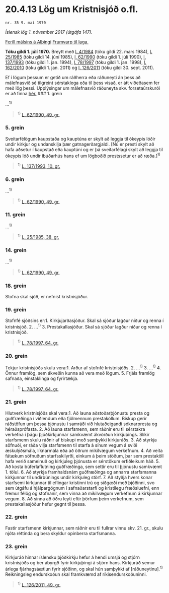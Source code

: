 # 20.4.13 Lög um Kristnisjóð o.fl.

`nr. 35 9. maí 1970`

_Íslensk lög 1. nóvember 2017 (útgáfa 147)._

[Ferill málsins á Alþingi](https://www.althingi.is/thingstorf/thingmalalistar-eftir-thingum/ferill/?ltg=90&mnr=11)
[Frumvarp til laga.](https://www.althingi.is/altext/90/s/pdf/0011.pdf)

**Tóku gildi 1. júlí 1970.**
Breytt með
[l. 4/1984](https://althingi.is/altext/stjtnr.html#1984004) (tóku gildi 22. mars 1984),
[l. 25/1985](https://althingi.is/altext/stjt/1985.025.html) (tóku gildi 14. júní 1985),
[l. 62/1990](https://althingi.is/altext/stjt/1990.062.html) (tóku gildi 1. júlí 1990),
[l. 137/1993](https://althingi.is/altext/stjt/1993.137.html) (tóku gildi 1. jan. 1994),
[l. 78/1997](https://althingi.is/altext/stjt/1997.078.html) (tóku gildi 1. jan. 1998),
[l. 162/2010](https://althingi.is/altext/stjt/2010.162.html) (tóku gildi 1. jan. 2011) og
[l. 126/2011](https://althingi.is/altext/stjt/2011.126.html) (tóku gildi 30. sept. 2011).

Ef í lögum þessum er getið um ráðherra eða ráðuneyti án þess að málefnasvið sé tilgreint sérstaklega eða til þess vísað, er átt viðeðasem fer með lög þessi. Upplýsingar um málefnasvið ráðuneyta skv. forsetaúrskurði er að finna [hér.](2017015.md) ### 1. grein

…<sup>1)</sup> 

> <sup>1)</sup> [L. 62/1990, 49. gr.](https://althingi.is/altext/stjt/1990.062.html)

### 5. grein

Sveitarfélögum kaupstaða og kauptúna er skylt að leggja til ókeypis lóðir undir kirkjur og undanskilja þær gatnagerðargjaldi. [Nú er presti skylt að hafa aðsetur í kaupstað eða kauptúni og er þá sveitarfélagi skylt að leggja til ókeypis lóð undir íbúðarhús hans ef um lögboðið prestssetur er að ræða.]<sup>1)</sup> 

> <sup>1)</sup> [L. 137/1993, 10. gr.](https://althingi.is/altext/stjt/1993.137.html)

### 6. grein

…<sup>1)</sup> 

> <sup>1)</sup> [L. 62/1990, 49. gr.](https://althingi.is/altext/stjt/1990.062.html)

### 11. grein

…<sup>1)</sup> 

> <sup>1)</sup> [L. 25/1985, 38. gr.](https://althingi.is/altext/stjt/1985.025.html)

### 14. grein

…<sup>1)</sup> 

> <sup>1)</sup> [L. 62/1990, 49. gr.](https://althingi.is/altext/stjt/1990.062.html)

### 18. grein

Stofna skal sjóð, er nefnist kristnisjóður.

### 19. grein

Stofnfé sjóðsins er:1. Kirkjujarðasjóður. Skal sá sjóður lagður niður og renna í kristnisjóð.
2. …<sup>1)</sup> 
3. Prestakallasjóður. Skal sá sjóður lagður niður og renna í kristnisjóð.

> <sup>1)</sup> [L. 78/1997, 64. gr.](https://althingi.is/altext/stjt/1997.078.html#G64)

### 20. grein

Tekjur kristnisjóðs skulu vera:1. Arður af stofnfé kristnisjóðs.
2. …<sup>1)</sup> 
3. …<sup>1)</sup> 
4. Önnur framlög, sem ákveðin kunna að vera með lögum.
5. Frjáls framlög safnaða, einstaklinga og fyrirtækja.

> <sup>1)</sup> [L. 78/1997, 64. gr.](https://althingi.is/altext/stjt/1997.078.html#G64)

### 21. grein

Hlutverk kristnisjóðs skal vera:1. Að launa aðstoðarþjónustu presta og guðfræðinga í víðlendum eða fjölmennum prestaköllum. Biskup gerir ráðstöfun um þessa þjónustu í samráði við hlutaðeigandi sóknarpresta og héraðsprófasta.
2. Að launa starfsmenn, sem ráðnir eru til sérstakra verkefna í þágu þjóðkirkjunnar samkvæmt ákvörðun kirkjuþings. Slíkir starfsmenn skulu ráðnir af biskupi með samþykki kirkjuráðs.
3. Að styrkja söfnuði, er ráða vilja starfsmenn til starfa á sínum vegum á sviði æskulýðsmála, líknarmála eða að öðrum mikilvægum verkefnum.
4. Að veita fátækum söfnuðum starfsskilyrði, einkum á þeim stöðum, þar sem prestaköll hafa verið sameinuð og kirkjuleg þjónusta er sérstökum erfiðleikum háð.
5. Að kosta búferlaflutning guðfræðinga, sem settir eru til þjónustu samkvæmt 1. tölul.
6. Að styrkja framhaldsnám guðfræðinga og annarra starfsmanna kirkjunnar til undirbúnings undir kirkjuleg störf.
7. Að styðja hvers konar starfsemi kirkjunnar til eflingar kristinni trú og siðgæði með þjóðinni, svo sem útgáfu á hjálpargögnum í safnaðarstarfi og kristilegu fræðsluefni, enn fremur félög og stofnanir, sem vinna að mikilvægum verkefnum á kirkjunnar vegum.
8. Að sinna að öðru leyti eftir þörfum þeim verkefnum, sem prestakallasjóður hefur gegnt til þessa.

### 22. grein

Fastir starfsmenn kirkjunnar, sem ráðnir eru til fullrar vinnu skv. 21. gr., skulu njóta réttinda og bera skyldur opinberra starfsmanna.

### 23. grein

Kirkjuráð hinnar íslensku þjóðkirkju hefur á hendi umsjá og stjórn kristnisjóðs og ber ábyrgð fyrir kirkjuþingi á stjórn hans. Kirkjuráð semur árlega fjárhagsáætlun fyrir sjóðinn, og skal hún samþykkt af [ráðuneytinu].<sup>1)</sup> Reikningsleg endurskoðun skal framkvæmd af ríkisendurskoðuninni.

> <sup>1)</sup> [L. 126/2011, 49. gr.](https://althingi.is/altext/stjt/2011.126.html)
